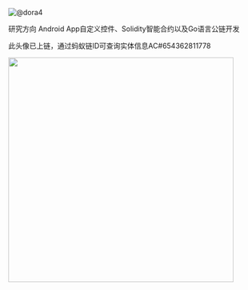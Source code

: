 ![@dora4](https://avatars.githubusercontent.com/u/71242257?s=96&v=4)   <p>研究方向 Android App自定义控件、Solidity智能合约以及Go语言公链开发</p><p>此头像已上链，通过蚂蚁链ID可查询实体信息AC#654362811778</p>

<img src="https://github-readme-stats.vercel.app/api?username=dora4&count_private=true" width="450"/>
